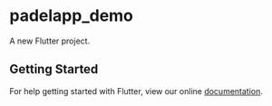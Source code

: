 # padelapp_demo

A new Flutter project.

## Getting Started

For help getting started with Flutter, view our online
[documentation](http://flutter.io/).
